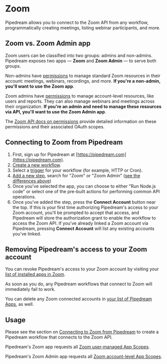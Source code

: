 # Zoom

Pipedream allows you to connect to the Zoom API from any workflow, programmatically creating meetings, listing webinar participants, and more.

## Zoom vs. Zoom Admin app

Zoom users can be classified into two groups: admins and non-admins. Pipedream exposes two apps — **Zoom** and **Zoom Admin** — to serve both groups.

Non-admins have [permissions](https://marketplace.zoom.us/docs/guides/authorization/permissions#user-managed-scopes) to manage standard Zoom resources in their account: meetings, webinars, recordings, and more. **If you're a non-admin, you'll want to use the Zoom app**.

Zoom admins have [permissions](https://marketplace.zoom.us/docs/guides/authorization/permissions#account-level-scopes) to manage account-level resources, like users and reports. They can also manage webinars and meetings across their organization. **If you're an admin and need to manage these resources via API, you'll want to use the Zoom Admin app**.

The [Zoom API docs on permissions](https://marketplace.zoom.us/docs/guides/authorization/permissions) provide detailed information on these permissions and their associated OAuth scopes.

## Connecting to Zoom from Pipedream

1. First, sign up for Pipedream at [https://pipedream.com](https://pipedream.com).
2. [Create a new workflow](https://pipedream.com/new).
3. Select a [trigger](/workflows/steps/triggers/) for your workflow (for example, HTTP or Cron).
4. [Add a new step](/workflows/steps/), search for "Zoom" or "Zoom Admin" ([see the differences above](#zoom-vs-zoom-admin-app))
5. Once you've selected the app, you can choose to either "Run Node.js code" or select one of the pre-built actions for performing common API operations.
6. Once you've added the step, press the **Connect Account** button near the top. If this is your first time authorizing Pipedream's access to your Zoom account, you'll be prompted to accept that access, and Pipedream will store the authorization grant to enable the workflow to access the Zoom API. If you've already linked a Zoom account via Pipedream, pressing **Connect Account** will list any existing accounts you've linked.

## Removing Pipedream's access to your Zoom account

You can revoke Pipedream's access to your Zoom account by visiting your [list of installed apps in Zoom](https://marketplace.zoom.us/user/installed).

As soon as you do, any Pipedream workflows that connect to Zoom will immediately fail to work.

You can delete any Zoom connected accounts in [your list of Pipedream Apps](https://pipedream.com/apps), as well.

## Usage

Please see the section on [Connecting to Zoom from Pipedream](#connecting-to-zoom-from-pipedream) to create a Pipedream workflow that connects to the Zoom API.

Pipedream's Zoom app requests all [Zoom user-managed App Scopes](https://marketplace.zoom.us/docs/guides/authorization/permissions#user-managed-scopes).

Pipedream's Zoom Admin app requests all [Zoom account-level App Scopes](https://marketplace.zoom.us/docs/guides/authorization/permissions#account-level-scopes).

<Footer />
